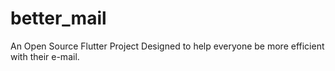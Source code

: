 # better_mail
An Open Source Flutter Project Designed to help everyone be more efficient with their e-mail.
